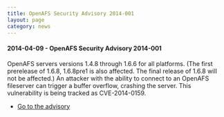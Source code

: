 ```yaml
---
title: OpenAFS Security Advisory 2014-001
layout: page
category: news
---
```


#### 2014-04-09 - OpenAFS Security Advisory 2014-001

OpenAFS servers versions 1.4.8 through 1.6.6 for all platforms. (The
first prerelease of 1.6.8, 1.6.8pre1 is also affected. The final release
of 1.6.8 will not be affected.) An attacker with the ability to connect
to an OpenAFS fileserver can trigger a buffer overflow, crashing the
server. This vulnerability is being tracked as CVE-2014-0159.

-   [Go to the advisory](/security/OPENAFS-SA-2014-001.txt)


